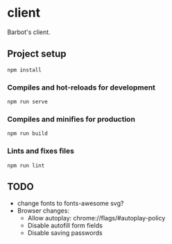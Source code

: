 # client
Barbot's client.

## Project setup
```
npm install
```

### Compiles and hot-reloads for development
```
npm run serve
```

### Compiles and minifies for production
```
npm run build
```

### Lints and fixes files
```
npm run lint
```

## TODO
* change fonts to fonts-awesome svg?
* Browser changes:
    * Allow autoplay: chrome://flags/#autoplay-policy
    * Disable autofill form fields
    * Disable saving passwords
